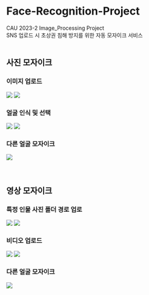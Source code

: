 # Face-Recognition-Project
CAU 2023-2 Image_Processing Project<br>
SNS 업로드 시 초상권 침해 방지를 위한 자동 모자이크 서비스
<br><br>
<h2>사진 모자이크</h2>
<h3>이미지 업로드</h3>
<img src=https://github.com/DooHongKm/Face_Mosaic_Project/assets/127850414/15c5ed83-fccb-42aa-8cdc-2bf2086a6514>
<img src=https://github.com/DooHongKm/Face_Mosaic_Project/assets/127850414/44880896-e06a-466f-b6f0-d161e661e02e>
<h3>얼굴 인식 및 선택</h3>
<img src=https://github.com/DooHongKm/Face_Mosaic_Project/assets/127850414/3806d585-9dd8-42be-b5bc-41268f860337>
<img src=https://github.com/DooHongKm/Face_Mosaic_Project/assets/127850414/a9737f0b-21a3-4af8-865b-69d702468fd3>
<h3>다른 얼굴 모자이크</h3>
<img src=https://github.com/DooHongKm/Face_Mosaic_Project/assets/127850414/18bc0dc3-30d5-42b1-9563-5f6584ee6f0a>
<br><br><br>
<h2>영상 모자이크</h2></h2>
<h3>특정 인물 사진 폴더 경로 업로</h3>
<img src=https://github.com/DooHongKm/Face_Mosaic_Project/assets/127850414/2a21d106-f732-4b8c-9954-4543a68ac77d>
<img src=https://github.com/DooHongKm/Face_Mosaic_Project/assets/127850414/08f3fc60-bd8d-4799-96d0-4ab112350340>
<h3>비디오 업로드</h3>
<img src=https://github.com/DooHongKm/Face_Mosaic_Project/assets/127850414/89ff8272-507a-4140-9f6b-2ab73c66f361>
<img src=https://github.com/DooHongKm/Face_Mosaic_Project/assets/127850414/8e44022e-6778-4910-92e9-1003c98218e1>
<h3>다른 얼굴 모자이크</h3>
<img src=https://github.com/DooHongKm/Face_Mosaic_Project/assets/127850414/157dfaac-cab4-4eb1-b3d0-2ba19c590232>
